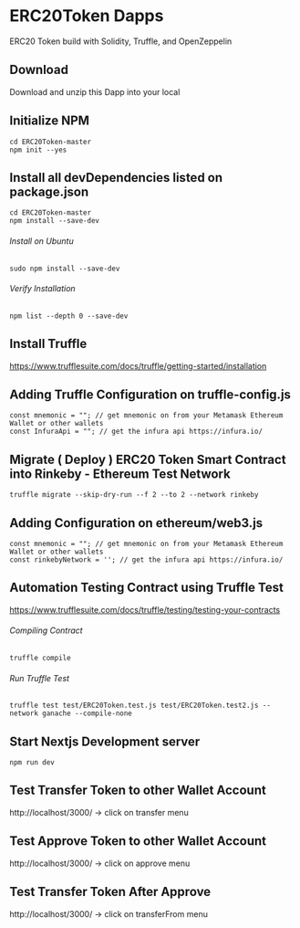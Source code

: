 # ERC20Token Dapps

ERC20 Token build with Solidity, Truffle, and OpenZeppelin

## Download

Download and unzip this Dapp into your local

## Initialize NPM

```
cd ERC20Token-master
npm init --yes
```

## Install all devDependencies listed on package.json

```
cd ERC20Token-master
npm install --save-dev
```

###### Install on Ubuntu

`sudo npm install --save-dev`

###### Verify Installation

`npm list --depth 0 --save-dev`

## Install Truffle

https://www.trufflesuite.com/docs/truffle/getting-started/installation

## Adding Truffle Configuration on truffle-config.js

```
const mnemonic = ""; // get mnemonic on from your Metamask Ethereum Wallet or other wallets
const InfuraApi = ""; // get the infura api https://infura.io/
```

## Migrate ( Deploy ) ERC20 Token Smart Contract into Rinkeby - Ethereum Test Network

`truffle migrate --skip-dry-run --f 2 --to 2 --network rinkeby`

## Adding Configuration on ethereum/web3.js

```
const mnemonic = ""; // get mnemonic on from your Metamask Ethereum Wallet or other wallets
const rinkebyNetwork = ''; // get the infura api https://infura.io/
```

## Automation Testing Contract using Truffle Test

https://www.trufflesuite.com/docs/truffle/testing/testing-your-contracts

###### Compiling Contract

`truffle compile`

###### Run Truffle Test

`truffle test test/ERC20Token.test.js test/ERC20Token.test2.js --network ganache --compile-none`

## Start Nextjs Development server

`npm run dev`

## Test Transfer Token to other Wallet Account

http://localhost/3000/ -> click on transfer menu

## Test Approve Token to other Wallet Account

http://localhost/3000/ -> click on approve menu

## Test Transfer Token After Approve

http://localhost/3000/ -> click on transferFrom menu
